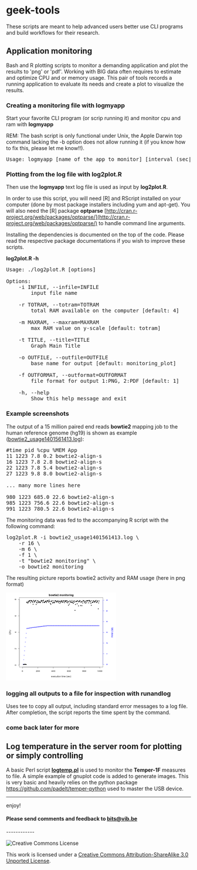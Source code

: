 geek-tools
==========

These scripts are meant to help advanced users better use CLI programs and build workflows for their research.

## **Application monitoring** 

Bash and R plotting scripts to monitor a demanding application and plot the results to 'png' or 'pdf'. Working with BIG data often requires to estimate and optimize CPU and or memory usage. This pair of tools records a running application to evaluate its needs and create a plot to visualize the results.

### Creating a monitoring file with **logmyapp**

Start your favorite CLI program (or scrip running it) and monitor cpu and ram with **logmyapp**

REM: The bash script is only functional under Unix, the Apple Darwin top command lacking the -b option does not allow running it (if you know how to fix this, please let me know!!).

<pre>
Usage: logmyapp [name of the app to monitor] [interval (sec|default=5)]
</pre>

### Plotting from the log file with **log2plot.R**

Then use the **logmyapp** text log file is used as input by **log2plot.R**.

In order to use this script, you will need [R] and RScript installed on your computer (done by most package installers including yum and apt-get). You will also need the [R] package **optparse** [http://cran.r-project.org/web/packages/optparse/](http://cran.r-project.org/web/packages/optparse/) to handle command line arguments.

Installing the dependencies is documented on the top of the code. Please read the respective package documentations if you wish to improve these scripts.

**log2plot.R -h**
<pre>
Usage: ./log2plot.R [options]

Options:
	-i INFILE, --infile=INFILE
		input file name

	-r TOTRAM, --totram=TOTRAM
		total RAM available on the computer [default: 4]

	-m MAXRAM, --maxram=MAXRAM
		max RAM value on y-scale [default: totram]

	-t TITLE, --title=TITLE
		Graph Main Title

	-o OUTFILE, --outfile=OUTFILE
		base name for output [default: monitoring_plot]

	-f OUTFORMAT, --outformat=OUTFORMAT
		file format for output 1:PNG, 2:PDF [default: 1]

	-h, --help
		Show this help message and exit
</pre>

### Example screenshots

The output of a 15 million paired end reads **bowtie2** mapping job to the human reference genome (hg19) is shown as example (<a href="logmyapp/pictures/bowtie2_usage1401561413.log">bowtie2_usage1401561413.log</a>):

<pre>
#time pid %cpu %MEM App
11 1223 7.8 0.2 bowtie2-align-s
16 1223 7.8 2.8 bowtie2-align-s
22 1223 7.8 5.4 bowtie2-align-s
27 1223 9.8 8.0 bowtie2-align-s

... many more lines here

980 1223 685.0 22.6 bowtie2-align-s
985 1223 756.6 22.6 bowtie2-align-s
991 1223 780.5 22.6 bowtie2-align-s
</pre>

The monitoring data was fed to the accompanying R script with the following command:

<pre>
log2plot.R -i bowtie2_usage1401561413.log \
    -r 16 \
    -m 6 \
    -f 1 \
    -t "bowtie2 monitoring" \
    -o bowtie2_monitoring
</pre>

The resulting picture reports bowtie2 activity and RAM usage (here in png format)

<img src="logmyapp/pictures/bowtie2_monitoring.png?raw=true" alt="monitoring results" style="width: 300px;"/>

### logging all outputs to a file for inspection with **runandlog**

Uses tee to copy all output, including standard error messages to a log file. After completion, the script reports the time spent by the command. 

### **come back later for more**

## Log temperature in the server room for plotting or simply controlling 

A basic Perl script **[logtemp.pl](Temper-1F/logtemp.pl)** is used to monitor the **Temper-1F** measures to file. A simple example of gnuplot code is added to generate images. This is very basic and heavily relies on the python package <a href="https://github.com/padelt/temper-python" target="_blank">https://github.com/padelt/temper-python</a> used to master the USB device.


------------
enjoy!

<h4>Please send comments and feedback to <a href="mailto:bits@vib.be">bits@vib.be</a></h4>
------------

![Creative Commons License](http://i.creativecommons.org/l/by-sa/3.0/88x31.png?raw=true)

This work is licensed under a [Creative Commons Attribution-ShareAlike 3.0 Unported License](http://creativecommons.org/licenses/by-sa/3.0/).
